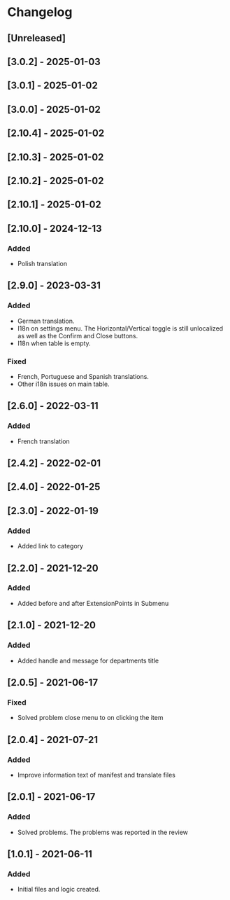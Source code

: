 # Changelog


## [Unreleased]

## [3.0.2] - 2025-01-03

## [3.0.1] - 2025-01-02

## [3.0.0] - 2025-01-02

## [2.10.4] - 2025-01-02

## [2.10.3] - 2025-01-02

## [2.10.2] - 2025-01-02

## [2.10.1] - 2025-01-02

## [2.10.0] - 2024-12-13

### Added
- Polish translation

## [2.9.0] - 2023-03-31

### Added
- German translation.
- I18n on settings menu. The Horizontal/Vertical toggle is still unlocalized as well as the Confirm and Close buttons.
- I18n when table is empty.

### Fixed
- French, Portuguese and Spanish translations.
- Other i18n issues on main table.

## [2.6.0] - 2022-03-11

### Added
- French translation

## [2.4.2] - 2022-02-01

## [2.4.0] - 2022-01-25

## [2.3.0] - 2022-01-19

### Added
- Added link to category 

## [2.2.0] - 2021-12-20
### Added
- Added before and after ExtensionPoints in Submenu

## [2.1.0] - 2021-12-20

### Added
- Added handle and message for departments title 

## [2.0.5] - 2021-06-17
### Fixed
- Solved problem close menu to on clicking the item

## [2.0.4] - 2021-07-21
### Added
- Improve information text of manifest and translate files

## [2.0.1] - 2021-06-17
### Added
- Solved problems. The problems was reported in the review

## [1.0.1] - 2021-06-11
### Added
- Initial files and logic created.
